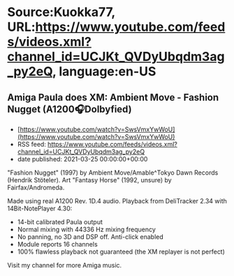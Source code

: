 # Source:Kuokka77, URL:https://www.youtube.com/feeds/videos.xml?channel_id=UCJKt_QVDyUbqdm3ag_py2eQ, language:en-US

## Amiga Paula does XM: Ambient Move - Fashion Nugget (A1200🎧Dolbyfied)
 - [https://www.youtube.com/watch?v=SwsVmxYwWoU](https://www.youtube.com/watch?v=SwsVmxYwWoU)
 - RSS feed: https://www.youtube.com/feeds/videos.xml?channel_id=UCJKt_QVDyUbqdm3ag_py2eQ
 - date published: 2021-03-25 00:00:00+00:00

"Fashion Nugget" (1997) by Ambient Move/Amable^Tokyo Dawn Records (Hendrik Stöteler). Art "Fantasy Horse" (1992, unsure) by Fairfax/Andromeda.

Made using real A1200 Rev. 1D.4 audio. Playback from DeliTracker 2.34 with 14Bit-NotePlayer 4.30:
- 14-bit calibrated Paula output
- Normal mixing with 44336 Hz mixing frequency
- No panning, no 3D and DSP off. Anti-click enabled
- Module reports 16 channels
- 100% flawless playback not guaranteed (the XM replayer is not perfect)

Visit my channel for more Amiga music.

